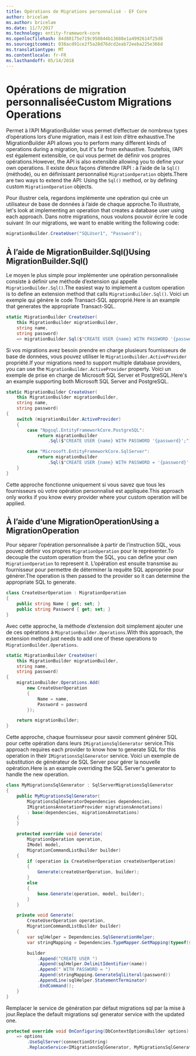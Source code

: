 ```yaml
---
title: Opérations de Migrations personnalisé - EF Core
author: bricelam
ms.author: bricelam
ms.date: 11/7/2017
ms.technology: entity-framework-core
ms.openlocfilehash: 84d80175e719c950844b13688e1a4992614f25d8
ms.sourcegitcommit: 038acd91ce2f5a28d76dcd2eab72eeba225e366d
ms.translationtype: MT
ms.contentlocale: fr-FR
ms.lasthandoff: 05/14/2018
---
```

<a name="custom-migrations-operations"></a><span data-ttu-id="7aeeb-102">Opérations de migration personnalisée</span><span class="sxs-lookup"><span data-stu-id="7aeeb-102">Custom Migrations Operations</span></span>
============================
<span data-ttu-id="7aeeb-103">Permet à l’API MigrationBuilder vous permet d’effectuer de nombreux types d’opérations lors d’une migration, mais il est loin d’être exhaustive.</span><span class="sxs-lookup"><span data-stu-id="7aeeb-103">The MigrationBuilder API allows you to perform many different kinds of operations during a migration, but it's far from exhaustive.</span></span> <span data-ttu-id="7aeeb-104">Toutefois, l’API est également extensible, ce qui vous permet de définir vos propres opérations.</span><span class="sxs-lookup"><span data-stu-id="7aeeb-104">However, the API is also extensible allowing you to define your own operations.</span></span> <span data-ttu-id="7aeeb-105">Il existe deux façons d’étendre l’API : à l’aide de la `Sql()` (méthode), ou en définissant personnalisé `MigrationOperation` objets.</span><span class="sxs-lookup"><span data-stu-id="7aeeb-105">There are two ways to extend the API: Using the `Sql()` method, or by defining custom `MigrationOperation` objects.</span></span>

<span data-ttu-id="7aeeb-106">Pour illustrer cela, regardons implémente une opération qui crée un utilisateur de base de données à l’aide de chaque approche.</span><span class="sxs-lookup"><span data-stu-id="7aeeb-106">To illustrate, let's look at implementing an operation that creates a database user using each approach.</span></span> <span data-ttu-id="7aeeb-107">Dans notre migrations, nous voulons pouvoir écrire le code suivant :</span><span class="sxs-lookup"><span data-stu-id="7aeeb-107">In our migrations, we want to enable writing the following code:</span></span>

``` csharp
migrationBuilder.CreateUser("SQLUser1", "Password");
```

<a name="using-migrationbuildersql"></a><span data-ttu-id="7aeeb-108">À l’aide de MigrationBuilder.Sql()</span><span class="sxs-lookup"><span data-stu-id="7aeeb-108">Using MigrationBuilder.Sql()</span></span>
----------------------------
<span data-ttu-id="7aeeb-109">Le moyen le plus simple pour implémenter une opération personnalisée consiste à définir une méthode d’extension qui appelle `MigrationBuilder.Sql()`.</span><span class="sxs-lookup"><span data-stu-id="7aeeb-109">The easiest way to implement a custom operation is to define an extension method that calls `MigrationBuilder.Sql()`.</span></span>
<span data-ttu-id="7aeeb-110">Voici un exemple qui génère le code Transact-SQL approprié.</span><span class="sxs-lookup"><span data-stu-id="7aeeb-110">Here is an example that generates the appropriate Transact-SQL.</span></span>

``` csharp
static MigrationBuilder CreateUser(
    this MigrationBuilder migrationBuilder,
    string name,
    string password)
    => migrationBuilder.Sql($"CREATE USER {name} WITH PASSWORD '{password}';");
```

<span data-ttu-id="7aeeb-111">Si vos migrations avez besoin prendre en charge plusieurs fournisseurs de base de données, vous pouvez utiliser le `MigrationBuilder.ActiveProvider` propriété.</span><span class="sxs-lookup"><span data-stu-id="7aeeb-111">If your migrations need to support multiple database providers, you can use the `MigrationBuilder.ActiveProvider` property.</span></span> <span data-ttu-id="7aeeb-112">Voici un exemple de prise en charge de Microsoft SQL Server et PostgreSQL.</span><span class="sxs-lookup"><span data-stu-id="7aeeb-112">Here's an example supporting both Microsoft SQL Server and PostgreSQL.</span></span>

``` csharp
static MigrationBuilder CreateUser(
    this MigrationBuilder migrationBuilder,
    string name,
    string password)
{
    switch (migrationBuilder.ActiveProvider)
    {
        case "Npgsql.EntityFrameworkCore.PostgreSQL":
            return migrationBuilder
                .Sql($"CREATE USER {name} WITH PASSWORD '{password}';");

        case "Microsoft.EntityFrameworkCore.SqlServer":
            return migrationBuilder
                .Sql($"CREATE USER {name} WITH PASSWORD = '{password}';");
    }
}
```

<span data-ttu-id="7aeeb-113">Cette approche fonctionne uniquement si vous savez que tous les fournisseurs où votre opération personnalisé est appliquée.</span><span class="sxs-lookup"><span data-stu-id="7aeeb-113">This approach only works if you know every provider where your custom operation will be applied.</span></span>

<a name="using-a-migrationoperation"></a><span data-ttu-id="7aeeb-114">À l’aide d’une MigrationOperation</span><span class="sxs-lookup"><span data-stu-id="7aeeb-114">Using a MigrationOperation</span></span>
---------------------------
<span data-ttu-id="7aeeb-115">Pour séparer l’opération personnalisée à partir de l’instruction SQL, vous pouvez définir vos propres `MigrationOperation` pour le représenter.</span><span class="sxs-lookup"><span data-stu-id="7aeeb-115">To decouple the custom operation from the SQL, you can define your own `MigrationOperation` to represent it.</span></span> <span data-ttu-id="7aeeb-116">L’opération est ensuite transmise au fournisseur pour permettre de déterminer la requête SQL appropriée pour générer.</span><span class="sxs-lookup"><span data-stu-id="7aeeb-116">The operation is then passed to the provider so it can determine the appropriate SQL to generate.</span></span>

``` csharp
class CreateUserOperation : MigrationOperation
{
    public string Name { get; set; }
    public string Password { get; set; }
}
```

<span data-ttu-id="7aeeb-117">Avec cette approche, la méthode d’extension doit simplement ajouter une de ces opérations à `MigrationBuilder.Operations`.</span><span class="sxs-lookup"><span data-stu-id="7aeeb-117">With this approach, the extension method just needs to add one of these operations to `MigrationBuilder.Operations`.</span></span>

``` csharp
static MigrationBuilder CreateUser(
    this MigrationBuilder migrationBuilder,
    string name,
    string password)
{
    migrationBuilder.Operations.Add(
        new CreateUserOperation
        {
            Name = name,
            Password = password
        });

    return migrationBuilder;
}
```

<span data-ttu-id="7aeeb-118">Cette approche, chaque fournisseur pour savoir comment générer SQL pour cette opération dans leurs `IMigrationsSqlGenerator` service.</span><span class="sxs-lookup"><span data-stu-id="7aeeb-118">This approach requires each provider to know how to generate SQL for this operation in their `IMigrationsSqlGenerator` service.</span></span> <span data-ttu-id="7aeeb-119">Voici un exemple de substitution de générateur de SQL Server pour gérer la nouvelle opération.</span><span class="sxs-lookup"><span data-stu-id="7aeeb-119">Here is an example overriding the SQL Server's generator to handle the new operation.</span></span>

``` csharp
class MyMigrationsSqlGenerator : SqlServerMigrationsSqlGenerator
{
    public MyMigrationsSqlGenerator(
        MigrationsSqlGeneratorDependencies dependencies,
        IMigrationsAnnotationProvider migrationsAnnotations)
        : base(dependencies, migrationsAnnotations)
    {
    }

    protected override void Generate(
        MigrationOperation operation,
        IModel model,
        MigrationCommandListBuilder builder)
    {
        if (operation is CreateUserOperation createUserOperation)
        {
            Generate(createUserOperation, builder);
        }
        else
        {
            base.Generate(operation, model, builder);
        }
    }

    private void Generate(
        CreateUserOperation operation,
        MigrationCommandListBuilder builder)
    {
        var sqlHelper = Dependencies.SqlGenerationHelper;
        var stringMapping = Dependencies.TypeMapper.GetMapping(typeof(string));

        builder
            .Append("CREATE USER ")
            .Append(sqlHelper.DelimitIdentifier(name))
            .Append(" WITH PASSWORD = ")
            .Append(stringMapping.GenerateSqlLiteral(password))
            .AppendLine(sqlHelper.StatementTerminator)
            .EndCommand();
    }
}
```

<span data-ttu-id="7aeeb-120">Remplacer le service de génération par défaut migrations sql par la mise à jour.</span><span class="sxs-lookup"><span data-stu-id="7aeeb-120">Replace the default migrations sql generator service with the updated one.</span></span>

``` csharp
protected override void OnConfiguring(DbContextOptionsBuilder options)
    => options
        .UseSqlServer(connectionString)
        .ReplaceService<IMigrationsSqlGenerator, MyMigrationsSqlGenerator>();
```
